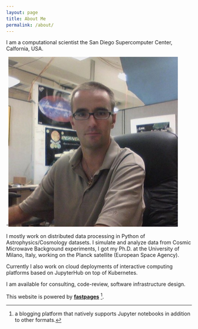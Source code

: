 ```yaml
---
layout: page
title: About Me
permalink: /about/
---
```


I am a computational scientist the San Diego Supercomputer Center, Calfornia, USA.

-![](/images/andreazonca.png)

I mostly work on distributed data processing in Python of Astrophysics/Cosmology datasets.
I simulate and analyze data from Cosmic Microwave Background experiments, I got my Ph.D. at
the University of Milano, Italy, working on the Planck satellite (European Space Agency).

Currently I also work on cloud deployments of interactive computing platforms based on
JupyterHub on top of Kubernetes.

I am available for consulting, code-review, software infrastructure design.

This website is powered by **[fastpages](https://github.com/fastai/fastpages)** [^1].

[^1]:a blogging platform that natively supports Jupyter notebooks in addition to other formats.
